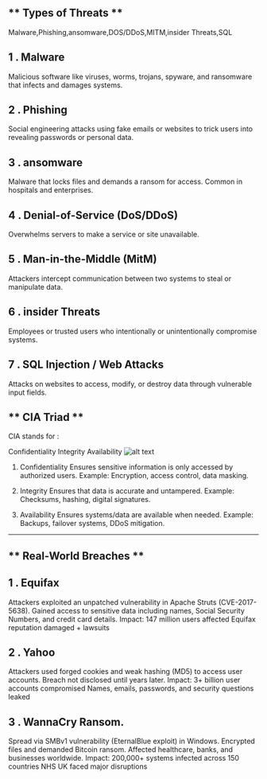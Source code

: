 ** Types of Threats **
--------------------
Malware,Phishing,ansomware,DOS/DDoS,MITM,insider Threats,SQL

1 . Malware
--------
Malicious software like viruses, worms, trojans, spyware, and ransomware that infects and damages systems.

2 . Phishing
---------
Social engineering attacks using fake emails or websites to trick users into revealing passwords or personal data.

3 . ansomware
----------
Malware that locks files and demands a ransom for access. Common in hospitals and enterprises.

4 . Denial-of-Service (DoS/DDoS)
-----------------------------
Overwhelms servers to make a service or site unavailable.

5 . Man-in-the-Middle (MitM)
------------------------
Attackers intercept communication between two systems to steal or manipulate data.

6 . insider Threats
---------------
Employees or trusted users who intentionally or unintentionally compromise systems.

7 . SQL Injection / Web Attacks
---------------------------
Attacks on websites to access, modify, or destroy data through vulnerable input fields.


** CIA Triad **
---------------

CIA stands for :

Confidentiality
Integrity
Availability
![alt text](../../../Desktop/384.png)

1. Confidentiality
Ensures sensitive information is only accessed by authorized users.
Example: Encryption, access control, data masking.

2. Integrity
Ensures that data is accurate and untampered.
Example: Checksums, hashing, digital signatures.

3. Availability
Ensures systems/data are available when needed.
Example: Backups, failover systems, DDoS mitigation.
--------------------------------------------------------------------------------

** Real-World Breaches **
-------------------------

## 1 . Equifax 
Attackers exploited an unpatched vulnerability in Apache Struts (CVE-2017-5638).
Gained access to sensitive data including names, Social Security Numbers, and credit card details. 
Impact:
147 million users affected
Equifax reputation damaged + lawsuits
## 2 . Yahoo
Attackers used forged cookies and weak hashing (MD5) to access user accounts.
Breach not disclosed until years later.
Impact:
3+ billion user accounts compromised
Names, emails, passwords, and security questions leaked
## 3 . WannaCry Ransom.
Spread via SMBv1 vulnerability (EternalBlue exploit) in Windows.
Encrypted files and demanded Bitcoin ransom.
Affected healthcare, banks, and businesses worldwide.
Impact:
200,000+ systems infected across 150 countries
NHS UK faced major disruptions


